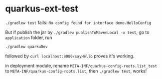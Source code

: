 # quarkus-ext-test

`./gradlew test` fails: `No config found for interface demo.HelloConfig`

But if publish the jar by `./gradlew publishToMavenLocal -x test`, go to `application` folder, run

```
./gradlew quarkuDev
```

followed by `curl localhost:8080/sayHello` proves it's working.

in deployment module, rename `META-INF/quarkus-config-roots.list_test` to `META-INF/quarkus-config-roots.list`, then
`./gradlew test`, works!
